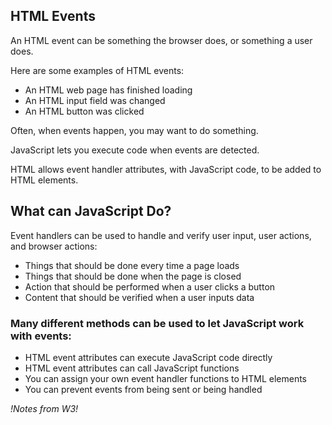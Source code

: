 ## HTML Events
An HTML event can be something the browser does, or something a user does.

Here are some examples of HTML events:

- An HTML web page has finished loading
- An HTML input field was changed
- An HTML button was clicked

Often, when events happen, you may want to do something.

JavaScript lets you execute code when events are detected.

HTML allows event handler attributes, with JavaScript code, to be added to HTML elements.

## What can JavaScript Do?
Event handlers can be used to handle and verify user input, user actions, and browser actions:

- Things that should be done every time a page loads
- Things that should be done when the page is closed
- Action that should be performed when a user clicks a button
- Content that should be verified when a user inputs data

### Many different methods can be used to let JavaScript work with events:

- HTML event attributes can execute JavaScript code directly
- HTML event attributes can call JavaScript functions
- You can assign your own event handler functions to HTML elements
- You can prevent events from being sent or being handled

*!Notes from W3!*